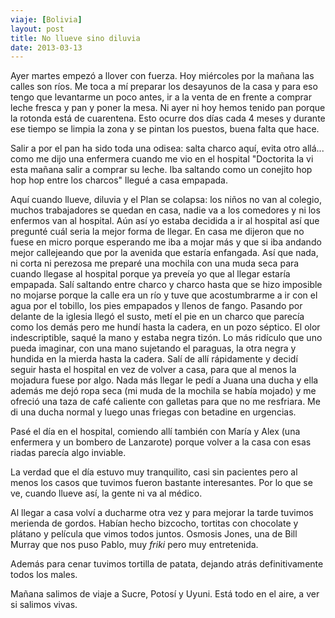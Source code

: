 ```yaml
---
viaje: [Bolivia]
layout: post
title: No llueve sino diluvia
date: 2013-03-13
---
```


Ayer martes empezó a llover con fuerza. Hoy miércoles por la mañana las calles son ríos. Me toca a mí preparar los desayunos de la casa y para eso tengo que levantarme un poco antes, ir a la venta de en frente a comprar leche fresca y pan y poner la mesa. Ni ayer ni hoy hemos tenido pan porque la rotonda está de cuarentena. Esto ocurre dos días cada 4 meses y durante ese tiempo se limpia la zona y se pintan los puestos, buena falta que hace.

Salir a por el pan ha sido toda una odisea: salta charco aquí, evita otro allá... como me dijo una enfermera cuando me vio en el hospital "Doctorita la vi esta mañana salir a comprar su leche. Iba saltando como un conejito hop hop hop entre los charcos" llegué a casa empapada.

Aquí cuando llueve, diluvia y el Plan se colapsa: los niños no van al colegio, muchos trabajadores se quedan en casa, nadie va a los comedores y ni los enfermos van al hospital. Aún así yo estaba decidida a ir al hospital así que pregunté cuál seria la mejor forma de llegar. En casa me dijeron que no fuese en micro porque esperando me iba a mojar más y que si iba andando mejor callejeando que por la avenida que estaría enfangada. Así que nada, ni corta ni perezosa me preparé una mochila con una muda seca para cuando llegase al hospital porque ya preveía yo que al llegar estaría empapada. Salí saltando entre charco y charco hasta que se hizo imposible no mojarse porque la calle era un río y tuve que acostumbrarme a ir con el agua por el tobillo, los pies empapados y llenos de fango. Pasando por delante de la iglesia llegó el susto, metí el pie en un charco que parecía como los demás pero me hundí hasta la cadera, en un pozo séptico. El olor indescriptible, saqué la mano y estaba negra tizón. Lo más ridículo que uno pueda imaginar, con una mano sujetando el paraguas, la otra negra y hundida en la mierda hasta la cadera. Salí de allí rápidamente y decidí seguir hasta el hospital en vez de volver a casa, para que al menos la mojadura fuese por algo. Nada más llegar le pedí a Juana una ducha y ella además me dejó ropa seca (mi muda de la mochila se había mojado) y me ofreció una taza de café caliente con galletas para que no me resfriara. Me di una ducha normal y luego unas friegas con betadine en urgencias.

Pasé el día en el hospital, comiendo allí también con María y Alex (una enfermera y un bombero de Lanzarote) porque volver a la casa con esas riadas parecía algo inviable.

La verdad que el día estuvo muy tranquilito, casi sin pacientes pero al menos los casos que tuvimos fueron bastante interesantes. Por lo que se ve, cuando llueve así, la gente ni va al médico.

Al llegar a casa volví a ducharme otra vez y para mejorar la tarde tuvimos merienda de gordos. Habían hecho bizcocho, tortitas con chocolate y plátano y película que vimos todos juntos. Osmosis Jones, una de Bill Murray que nos puso Pablo, muy <em>friki </em>pero muy entretenida.

Además para cenar tuvimos tortilla de patata, dejando atrás definitivamente todos los males.

Mañana salimos de viaje a Sucre, Potosí y Uyuni. Está todo en el aire, a ver si salimos vivas.

<img src="https://lh5.ggpht.com/GxVcekiX1y0p7WgCRF3R6vMfw8NnUTYdf-dXKF9d59sssLvKFRpZHOt4KnXqHKZoWeZr4IaN9I0MtCoiUxs" alt="" data-key="9040116">

<img src="https://lh6.ggpht.com/ef8V-rf8HHrJB4VUpwZilP61sk8ErLYp_59eNuOpFNjbxdZgzpvBwN99IxhFoaBMMZkc3TQktp4DWXbwK4oO" alt="" data-key="3100198">